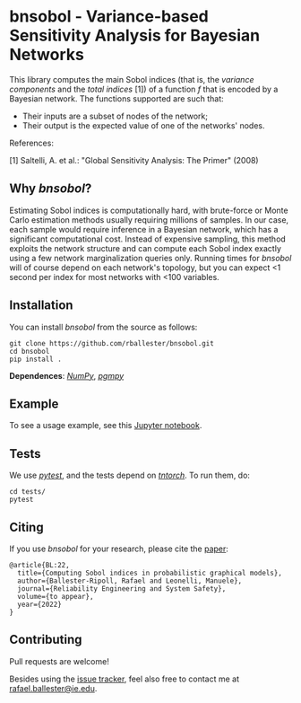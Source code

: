 # bnsobol - Variance-based Sensitivity Analysis for Bayesian Networks

This library computes the main Sobol indices (that is, the *variance components* and the *total indices* [1]) of a function $f$ that is encoded by a Bayesian network. The functions supported are such that:

- Their inputs are a subset of nodes of the network;
- Their output is the expected value of one of the networks' nodes.

References:

[1] Saltelli, A. et al.: "Global Sensitivity Analysis: The Primer" (2008)

## Why *bnsobol*?

Estimating Sobol indices is computationally hard, with brute-force or Monte Carlo estimation methods usually requiring millions of samples. In our case, each sample would require inference in a Bayesian network, which has a significant computational cost. Instead of expensive sampling, this method exploits the network structure and can compute each Sobol index exactly using a few network marginalization queries only. Running times for *bnsobol* will of course depend on each network's topology, but you can expect <1 second per index for most networks with <100 variables.

## Installation

You can install *bnsobol* from the source as follows:

```
git clone https://github.com/rballester/bnsobol.git
cd bnsobol
pip install .
```

**Dependences**: [*NumPy*](https://numpy.org/), [*pgmpy*](https://github.com/pgmpy/pgmpy)

## Example

To see a usage example, see this [Jupyter notebook](https://github.com/rballester/bnsobol/blob/master/examples/concrete.ipynb).

## Tests

We use [*pytest*](https://docs.pytest.org/en/latest/), and the tests depend on [*tntorch*](https://github.com/rballester/tntorch). To run them, do:

```
cd tests/
pytest
```

## Citing

If you use *bnsobol* for your research, please cite the [paper](https://www.sciencedirect.com/science/article/abs/pii/S0951832022002204):

```
@article{BL:22,
  title={Computing Sobol indices in probabilistic graphical models},
  author={Ballester-Ripoll, Rafael and Leonelli, Manuele},
  journal={Reliability Engineering and System Safety},
  volume={to appear},
  year={2022}
}
```

## Contributing

Pull requests are welcome!

Besides using the [issue tracker](https://github.com/rballester/bnsobol/issues), feel also free to contact me at <rafael.ballester@ie.edu>.
